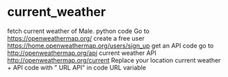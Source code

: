 # current_weather
fetch current weather of Male. python code
Go to https://openweathermap.org/
create a free user https://home.openweathermap.org/users/sign_up
get an API code go to http://openweathermap.org/api
current weather API http://openweathermap.org/current
Replace your location current weather + API code with " URL API" in code URL variable
